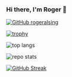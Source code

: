 ### Hi there, I'm Roger 👋

[![GitHub rogeralsing](https://img.shields.io/github/followers/rogeralsing?label=follow&style=social)](https://github.com/rogeralsing)


[![trophy](https://github-profile-trophy.vercel.app/?username=rogeralsing&theme=onedark)](https://github.com/ryo-ma/github-profile-trophy)


![top langs](https://github-readme-stats.vercel.app/api/top-langs/?username=rogeralsing&theme=dark&hide=jupyter%20notebook,html,javascript)


![repo stats](https://github-readme-stats.vercel.app/api?username=rogeralsing&theme=dark&show_icons=true&line_height=27)


[![GitHub Streak](https://github-readme-streak-stats.herokuapp.com/?user=rogeralsing&theme=dark)](https://git.io/streak-stats)
